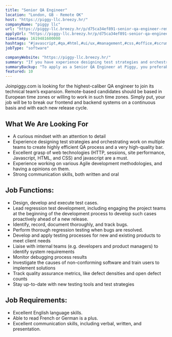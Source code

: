 ```yaml
---
title: "Senior QA Engineer"
location: "London, GB - Remote OK"
host: "https://piggy-llc.breezy.hr/"
companyName: "piggy llc"
url: "https://piggy-llc.breezy.hr/p/d75ca34ef891-senior-qa-engineer-remote"
applyUrl: "https://piggy-llc.breezy.hr/p/d75ca34ef891-senior-qa-engineer-remote/apply"
timestamp: 1619481600000
hashtags: "#javascript,#qa,#html,#ui/ux,#management,#css,#office,#scrum,#German,#French,#monitoring"
jobType: "software"

companyWebsite: "https://piggy-llc.breezy.hr/"
summary: "If you have xxperience designing test strategies and orchestrating work on multiple teams to create highly efficient QA process and a very high-quality bar, Piggy-llc is looking for someone with your skillset."
summaryBackup: "To apply as a Senior QA Engineer at Piggy, you preferably need to have some knowledge of: #javascript, #ui/ux, #management."
featured: 10
---
```


Joinpiggy.com is looking for the highest-caliber QA engineer to join its technical team’s expansion. Remote-based candidates should be based in European time zones or willing to work in such time zones. Simply put, your job will be to break our frontend and backend systems on a continuous basis and with each new release cycle.

## What We Are Looking For

*   A curious mindset with an attention to detail
*   Experience designing test strategies and orchestrating work on multiple teams to create highly efficient QA process and a very high-quality bar.
*   Excellent grasp of web technologies (HTTP, sessions, site performance, Javascript, HTML, and CSS) and javascript are a must.
*   Experience working on various Agile development methodologies, and having a opinions on them.
*   Strong communication skills, both written and oral

## Job Functions:

*   Design, develop and execute test cases.
*   Lead regression test development, including engaging the project teams at the beginning of the development process to develop such cases proactively ahead of a new release.
*   Identify, record, document thoroughly, and track bugs.
*   Perform thorough regression testing when bugs are resolved.
*   Develop and apply testing processes for new and existing products to meet client needs
*   Liaise with internal teams (e.g. developers and product managers) to identify system requirements
*   Monitor debugging process results
*   Investigate the causes of non-conforming software and train users to implement solutions
*   Track quality assurance metrics, like defect densities and open defect counts
*   Stay up-to-date with new testing tools and test strategies

## Job Requirements:

*   Excellent English language skills.
*   Able to read French or German is a plus.
*   Excellent communication skills, including verbal, written, and presentation.
